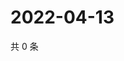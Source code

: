 # 2022-04-13

共 0 条

<!-- BEGIN WEIBO -->
<!-- 最后更新时间 Wed Apr 13 2022 04:13:33 GMT+0800 (China Standard Time) -->

<!-- END WEIBO -->
